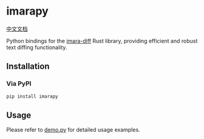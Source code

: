 # imarapy

[中文文档](README_CN.md)

Python bindings for the [imara-diff](https://github.com/pascalkuthe/imara-diff) Rust library, providing efficient and robust text diffing functionality.

## Installation

### Via PyPI

```bash
pip install imarapy
```

## Usage

Please refer to [demo.py](./demo.py) for detailed usage examples.
